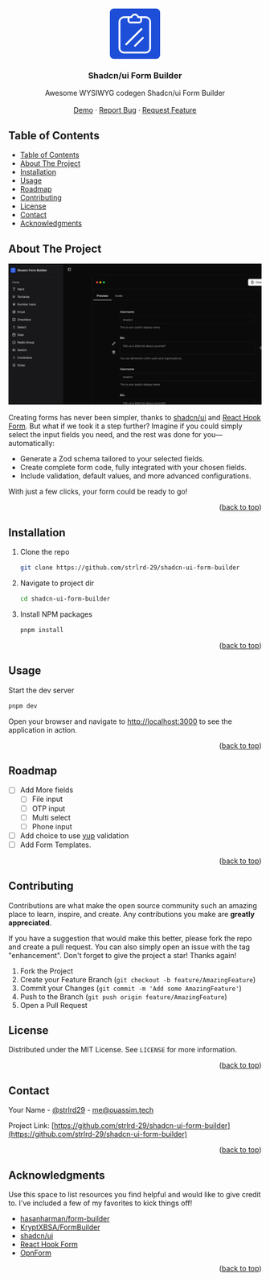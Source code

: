 <a id="readme-top"></a>

<!-- PROJECT LOGO -->
<br />
<div align="center">
  <a href="https://github.com/othneildrew/Best-README-Template">
    <div style="background: #1d4ed8;padding: 10px; border-radius: 8px;width: fit-content;display:flex;align-items:center;">
  <svg viewBox="0 0 72 88" fill="none" xmlns="http://www.w3.org/2000/svg" width="80" height="80"><path d="M59.12 6.44127H44.0573C43.4443 4.76115 42.3454 3.29774 40.8967 2.23967C39.3488 1.10922 37.4817 0.5 35.565 0.5C33.6483 0.5 31.7812 1.10922 30.2333 2.23967C28.7846 3.29774 27.6857 4.76115 27.0727 6.44127H12C8.95001 6.44127 6.02494 7.65288 3.86827 9.80955C1.7116 11.9662 0.5 14.8913 0.5 17.9413V75.2513C0.5 78.3013 1.7116 81.2263 3.86827 83.383C6.02494 85.5397 8.95001 86.7513 12 86.7513H59.12C62.17 86.7513 65.0951 85.5397 67.2517 83.383C69.4084 81.2263 70.62 78.3013 70.62 75.2513V17.9413C70.62 14.8913 69.4084 11.9662 67.2517 9.80955C65.0951 7.65288 62.17 6.44127 59.12 6.44127ZM23.31 9.44127H28.195C28.5417 9.44757 28.8799 9.33356 29.1521 9.11854C29.4254 8.9026 29.6151 8.59825 29.6885 8.25775C29.9821 6.91088 30.7275 5.70495 31.801 4.8402C32.8745 3.97546 34.2115 3.50393 35.59 3.50393C36.9685 3.50393 38.3055 3.97546 39.379 4.8402C40.4525 5.70495 41.1979 6.91088 41.4915 8.25775C41.5649 8.59824 41.7546 8.9026 42.0279 9.11854C42.3001 9.33356 42.6383 9.44757 42.985 9.44127H47.86V15.4913C47.86 16.1543 47.5966 16.7902 47.1278 17.259C46.6589 17.7279 46.023 17.9913 45.36 17.9913H25.81C25.147 17.9913 24.5111 17.7279 24.0422 17.259C23.5734 16.7902 23.31 16.1543 23.31 15.4913V9.44127ZM67.62 75.2513C67.62 77.5056 66.7245 79.6676 65.1304 81.2617C63.5363 82.8557 61.3743 83.7513 59.12 83.7513H12C9.74566 83.7513 7.58365 82.8557 5.98959 81.2617C4.39553 79.6676 3.5 77.5056 3.5 75.2513V17.9413C3.5 15.6869 4.39553 13.5249 5.98959 11.9309C7.58365 10.3368 9.74566 9.44127 12 9.44127H20.31V15.4913C20.31 16.95 20.8895 18.3489 21.9209 19.3804C22.9524 20.4118 24.3513 20.9913 25.81 20.9913H45.31C46.7687 20.9913 48.1676 20.4118 49.1991 19.3804C50.2305 18.3489 50.81 16.95 50.81 15.4913V9.44127H59.12C61.3743 9.44127 63.5363 10.3368 65.1304 11.9309C66.7245 13.5249 67.62 15.6869 67.62 17.9413V75.2513Z" fill="white" stroke="white"></path><path d="M53.3091 53L36 70.3091" stroke="white" stroke-width="4" stroke-linecap="round" stroke-linejoin="round"></path><path d="M50.2545 33.6545L16.6545 67.2545" stroke="white" stroke-width="4" stroke-linecap="round" stroke-linejoin="round"></path></svg>
    </div>
  </a>

  <h3 align="center">Shadcn/ui Form Builder</h3>

  <p align="center">
    Awesome WYSIWYG codegen Shadcn/ui Form Builder
    <br />
    <br />
    <a href="https://forms.ouassim.tech" target="_blank">Demo</a>
    ·
    <a href="https://github.com/strlrd-29/shadcn-ui-form-builder/issues/new">Report Bug</a>
    ·
    <a href="https://github.com/strlrd-29/shadcn-ui-form-builder/issues/new">Request Feature</a>
  </p>
</div>

## Table of Contents

- [Table of Contents](#table-of-contents)
- [About The Project](#about-the-project)
- [Installation](#installation)
- [Usage](#usage)
- [Roadmap](#roadmap)
- [Contributing](#contributing)
- [License](#license)
- [Contact](#contact)
- [Acknowledgments](#acknowledgments)

<!-- ABOUT THE PROJECT -->

## About The Project

[![Product Name Screen Shot][product-screenshot]](https://forms.ouassim.tech)

Creating forms has never been simpler, thanks to [shadcn/ui](https://ui.shadcn.com) and [React Hook Form](https://www.react-hook-form.com/). But what if we took it a step further? Imagine if you could simply select the input fields you need, and the rest was done for you—automatically:

- Generate a Zod schema tailored to your selected fields.
- Create complete form code, fully integrated with your chosen fields.
- Include validation, default values, and more advanced configurations.

With just a few clicks, your form could be ready to go!

<p align="right">(<a href="#readme-top">back to top</a>)</p>

<!-- GETTING STARTED -->

## Installation

1. Clone the repo

   ```sh
   git clone https://github.com/strlrd-29/shadcn-ui-form-builder
   ```

2. Navigate to project dir

   ```sh
   cd shadcn-ui-form-builder
   ```

3. Install NPM packages

   ```sh
   pnpm install
   ```

<p align="right">(<a href="#readme-top">back to top</a>)</p>

<!-- USAGE EXAMPLES -->

## Usage

Start the dev server

```sh
pnpm dev
```

Open your browser and navigate to [http://localhost:3000](http://localhost:3000) to see the application in action.

<p align="right">(<a href="#readme-top">back to top</a>)</p>

<!-- ROADMAP -->

## Roadmap

- [ ] Add More fields
  - [ ] File input
  - [ ] OTP input
  - [ ] Multi select
  - [ ] Phone input
- [ ] Add choice to use [yup](https://github.com/jquense/yup?tab=readme-ov-file) validation
- [ ] Add Form Templates.

<p align="right">(<a href="#readme-top">back to top</a>)</p>

<!-- CONTRIBUTING -->

## Contributing

Contributions are what make the open source community such an amazing place to learn, inspire, and create. Any contributions you make are **greatly appreciated**.

If you have a suggestion that would make this better, please fork the repo and create a pull request. You can also simply open an issue with the tag "enhancement".
Don't forget to give the project a star! Thanks again!

1. Fork the Project
2. Create your Feature Branch (`git checkout -b feature/AmazingFeature`)
3. Commit your Changes (`git commit -m 'Add some AmazingFeature'`)
4. Push to the Branch (`git push origin feature/AmazingFeature`)
5. Open a Pull Request

<!-- LICENSE -->

## License

Distributed under the MIT License. See `LICENSE` for more information.

<p align="right">(<a href="#readme-top">back to top</a>)</p>

<!-- CONTACT -->

## Contact

Your Name - [@strlrd29](https://twitter.com/strlrd29) - <me@ouassim.tech>

Project Link: [https://github.com/strlrd-29/shadcn-ui-form-builder](https://github.com/strlrd-29/shadcn-ui-form-builder)

<p align="right">(<a href="#readme-top">back to top</a>)</p>

<!-- ACKNOWLEDGMENTS -->

## Acknowledgments

Use this space to list resources you find helpful and would like to give credit to. I've included a few of my favorites to kick things off!

- [hasanharman/form-builder](https://github.com/hasanharman/form-builder)
- [KryptXBSA/FormBuilder](https://github.com/KryptXBSA/FormBuilder)
- [shadcn/ui](https://ui.shadcn.com/)
- [React Hook Form](https://www.react-hook-form.com/)
- [OpnForm](https://opnform.com/)

<p align="right">(<a href="#readme-top">back to top</a>)</p>

[product-screenshot]: public/screenshot.png
